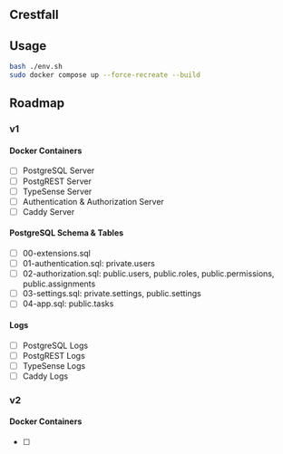 ## Crestfall

## Usage

```sh
bash ./env.sh
sudo docker compose up --force-recreate --build
```

## Roadmap

### v1

#### Docker Containers

- [ ] PostgreSQL Server
- [ ] PostgREST Server
- [ ] TypeSense Server
- [ ] Authentication & Authorization Server
- [ ] Caddy Server

#### PostgreSQL Schema & Tables

- [ ] 00-extensions.sql
- [ ] 01-authentication.sql: private.users
- [ ] 02-authorization.sql: public.users, public.roles, public.permissions, public.assignments
- [ ] 03-settings.sql: private.settings, public.settings
- [ ] 04-app.sql: public.tasks

#### Logs

- [ ] PostgreSQL Logs
- [ ] PostgREST Logs
- [ ] TypeSense Logs
- [ ] Caddy Logs

### v2

#### Docker Containers

- [ ] 
